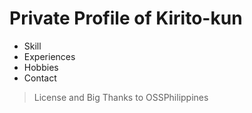 # Private Profile of Kirito-kun
* Skill
* Experiences
* Hobbies
* Contact

> License and Big Thanks to OSSPhilippines

